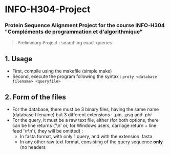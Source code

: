 # INFO-H304-Project
### Protein Sequence Alignment Project for the course INFO-H304 "Compléments de programmation et d'algorithmique"
> Preliminary Project : searching exact queries
## 1. Usage
* First, compile using the makefile (simple make)
* Second, execute the program following the syntax : `proty <database filename> <queryfile>`

## 2. Form of the files
* For the database, there must be 3 binary files, having the same name (database filename) but 3 different extensions : .pin, .psq and .phr
* For the query, it must be a raw text file, either (for both options, there can be line returns ('\n' or, for Windows users, carriage return + line feed '\r\n'), they will be omitted) : 
   * In fasta format, with only 1 query, and with the extension .fasta
   * In any other raw text format, consisting of the query sequence **only** (no headers
